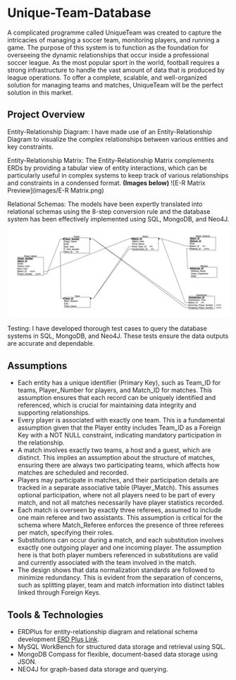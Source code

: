 # Unique-Team-Database

A complicated programme called UniqueTeam was created to capture the intricacies of managing a soccer team, monitoring players, and running a game. The purpose of this system is to function as the foundation for overseeing the dynamic relationships that occur inside a professional soccer league. As the most popular sport in the world, football requires a strong infrastructure to handle the vast amount of data that is produced by league operations. To offer a complete, scalable, and well-organized solution for managing teams and matches, UniqueTeam will be the perfect solution in this market.

## Project Overview
Entity-Relationship Diagram: I have made use of an Entity-Relationship Diagram to visualize the complex relationships between various entities and key constraints.

Entity-Relationship Matrix: The Entity-Relationship Matrix complements ERDs by providing a tabular view of entity interactions, which can be particularly useful in complex systems to keep track of various relationships and constraints in a condensed format. **(Images below)** ![E-R Matrix Preview](images/E-R Matrix.png)

Relational Schemas: The models have been expertly translated into relational schemas using the 8-step conversion rule and the database system has been effectively implemented using SQL, MongoDB, and Neo4J. ![Relational Schema Preview](images/Relational_Schema.png)

Testing: I have developed thorough test cases to query the database systems in SQL, MongoDB, and Neo4J. These tests ensure the data outputs are accurate and dependable.

## Assumptions
- Each entity has a unique identifier (Primary Key), such as Team_ID for teams, Player_Number for players, and Match_ID for matches. This assumption ensures that each record can be uniquely identified and referenced, which is crucial for maintaining data integrity and supporting relationships.
- Every player is associated with exactly one team. This is a fundamental assumption given that the Player entity includes Team_ID as a Foreign Key with a NOT NULL constraint, indicating mandatory participation in the relationship.
- A match involves exactly two teams, a host and a guest, which are distinct. This implies an assumption about the structure of matches, ensuring there are always two participating teams, which affects how matches are scheduled and recorded.
- Players may participate in matches, and their participation details are tracked in a separate associative table (Player_Match). This assumes optional participation, where not all players need to be part of every match, and not all matches necessarily have player statistics recorded.
- Each match is overseen by exactly three referees, assumed to include one main referee and two assistants. This assumption is critical for the schema where Match_Referee enforces the presence of three referees per match, specifying their roles.
- Substitutions can occur during a match, and each substitution involves exactly one outgoing player and one incoming player. The assumption here is that both player numbers referenced in substitutions are valid and currently associated with the team involved in the match.
- The design shows that data normalization standards are followed to minimize redundancy. This is evident from the separation of concerns, such as splitting player, team and match information into distinct tables linked through Foreign Keys.

## Tools & Technologies
- ERDPlus for entity-relationship diagram and relational schema development [ERD Plus Link](https://erdplus.com).
- MySQL WorkBench for structured data storage and retrieval using SQL. 
- MongoDB Compass for flexible, document-based data storage using JSON.
- NEO4J for graph-based data storage and querying.
